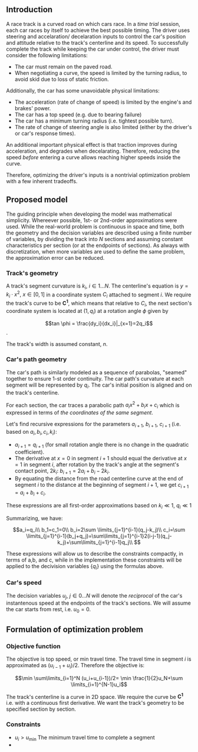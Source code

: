 ## Introduction
A race track is a curved road on which cars race. In a *time trial* session, each car races by itself to achieve the best possible timing. 
The driver uses steering and accelaration/ decelaration inputs to control the car's position and attitude relative to the track's centerline and its speed. To successfully complete the track while keeping the car under control, the driver must consider the following limitations:

* The car must remain on the paved road.
* When negotiating a curve, the speed is limited by the turning radius, to avoid skid due to loss of static friction. 

Additionally, the car has some unavoidable physical limitations:
* The acceleration (rate of change of speed) is limited by the engine's and brakes' power.
* The car has a top speed (e.g. due to bearing failure)
* The car has a minimum turning radius (i.e. tightest possible turn).
* The rate of change of steering angle is also limited (either by the driver's or car's response times).

An additional important physical effect is that traction improves during acceleration, and degrades when decelarating. Therefore, reducing the speed *before* entering a curve allows reaching higher speeds inside the curve.

Therefore, optimizing the driver's inputs is a nontrivial optimization problem with a few inherent tradeoffs. 

## Proposed model
The guiding principle when developing the model was mathematical simplicity. Whereever possible, 1st- or 2nd-order approximations were used. While the real-world problem is continuous in space and time, both the geometry and the decision variables are described using a finite number of variables, by dividing the track into $N$ sections and assuming constant characteristics per section (or at the endpoints of sections). As always with discretization, when more variables are used to define the same problem, the approximation error can be reduced.

### Track's geometry
A track's segment curvature is $k_i,\ i \in 1\ldots N$. The centerline's equation is $y=k_i\cdot x^2,\ x \in [0,1]$ in a coordinate system $C_i$ attached to segment $i$. We require the track's curve to be $\mathbf{C^1}$,  which means that relative to $C_i$, the next section's coordinate system is located at $(1,q_i)$ at a rotation angle $\phi$ given by 

$$tan \phi = \frac{dy_i}{dx_i}|_{x=1}=2q_i$$. 

The track's width is assumed constant, $n$.

### Car's path geometry
The car's path is similarly modeled as a sequence of parabolas, "seamed" together to ensure 1-st order continuity. The car path's curvature at each segment will be represented by $q_i$. The car's initial position is aligned and on the track's centerline.

For each section, the car traces a parabolic path $a_ix^2+b_ix+c_i$ which is expressed in terms of *the coordinates of the same segment*. 

Let's find recursive expressions for the parameters $a_{i+1},\ b_{i+1},\ c_{i+1}$
(i.e. based on $a_i,b_i,c_i,k_i$):
* $a_{i+1}=q_{i+1}$ (for small rotation angle there is no change in the quadratic coefficient).
* The derivative at $x=0$ in segment $i+1$ should equal the derivative at $x=1$ in segment $i$, after rotation by the track's angle at the segment's contact point, $2k_i$: $b_{i+1}= 2a_i+b_i-2k_i$.
* By equating the distance from the road centerline curve at the end of segment $i$ to the distance at the beginning of segment $i+1$, we get $c_{i+1} = a_i+b_i+c_i$.

These expressions are all first-order approximations based on $k_i \ll 1,\ q_i \ll 1$

Summarizing, we have:

$$a_i=q_i\\
b_1=c_1=0\\
b_i=2\sum \limits_{j=1}^{i-1}(q_j-k_j)\\
c_i=\sum \limits_{j=1}^{i-1}(b_j+q_j)=\sum\limits_{j=1}^{i-1}2(i-j-1)(q_j-k_j)+\sum\limits_{j=1}^{i-1}q_j\\
$$


These expressions will allow us to describe the constraints compactly, in terms of a,b, and c, while in the implementation these constraints will be applied to the decivision variables $\{q_i\}$ using the formulas above.

### Car's speed
The decision variables $u_j,\ j \in 0 \ldots N$ will denote the *reciprocal* of the car's instantenous speed at the endpoints of the track's sections. We will assume the car starts from rest, i.e. $u_0=0$.

## Formulation of optimization problem
### Objective function
The objective is top speed, or min travel time. The travel time in segment $i$ is approximated as $(u_{i-1}+u_i)/2$. Therefore the objective is:

$$\min \sum\limits_{i=1}^N (u_i+u_{i-1})/2= \min \frac{1}{2}u_N+\sum \limits_{i=1}^{N-1}u_i$$


The track's centerline is a curve in 2D space. We require the curve be $\mathbf{C^1}$ i.e. with a continuous first derivative. We want the track's geometry to be specified section by section.

### Constraints
* $u_i \gt u_{\min}$ The minimum travel time to complete a segment
* 